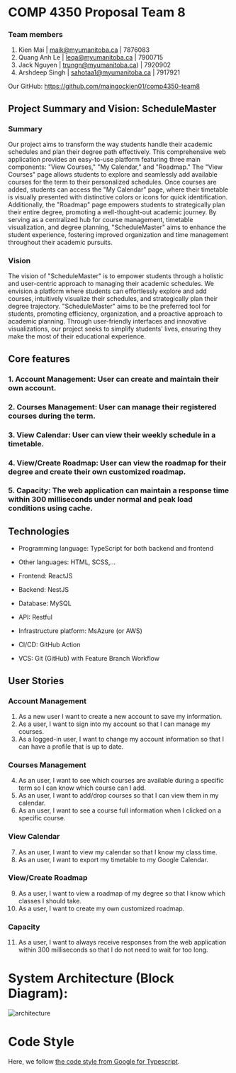 # COMP 4350 Proposal Team 8

### Team members

1. Kien Mai | [maik@myumanitoba.ca](mailto:maik@myumanitoba.ca) | 7876083
2. Quang Anh Le | [leqa@myumanitoba.ca](mailto:leqa@myumanitoba.ca) | 7900715
3. Jack Nguyen | [trungn@myumanitoba.ca](mailto:trungn@myumanitoba.ca)) | 7920902
4. Arshdeep Singh | [sahotaa1@myumanitoba.ca](mailto:sahotaa1@myumanitoba.ca) | 7917921

Our GitHub: https://github.com/maingockien01/comp4350-team8

## Project Summary and Vision: **ScheduleMaster**

### **Summary**

Our project aims to transform the way students handle their academic schedules and plan their degree path effectively. This comprehensive web application provides an easy-to-use platform featuring three main components: "View Courses," "My Calendar," and "Roadmap." The "View Courses" page allows students to explore and seamlessly add available courses for the term to their personalized schedules. Once courses are added, students can access the "My Calendar" page, where their timetable is visually presented with distinctive colors or icons for quick identification. Additionally, the "Roadmap" page empowers students to strategically plan their entire degree, promoting a well-thought-out academic journey. By serving as a centralized hub for course management, timetable visualization, and degree planning, "ScheduleMaster" aims to enhance the student experience, fostering improved organization and time management throughout their academic pursuits.

### Vision

The vision of "ScheduleMaster" is to empower students through a holistic and user-centric approach to managing their academic schedules. We envision a platform where students can effortlessly explore and add courses, intuitively visualize their schedules, and strategically plan their degree trajectory. "ScheduleMaster" aims to be the preferred tool for students, promoting efficiency, organization, and a proactive approach to academic planning. Through user-friendly interfaces and innovative visualizations, our project seeks to simplify students' lives, ensuring they make the most of their educational experience.

## Core features

### 1. **Account Management: U**ser can create and maintain their own account.

### 2. Courses **Management: U**ser can manage their registered courses during the term.

### 3. View **Calendar: U**ser can view their weekly schedule in a timetable.

### 4. View/Create **Roadmap: U**ser can view the roadmap for their degree and create their own customized roadmap.

### 5. Capacity: The web application can maintain a response time within 300 milliseconds under normal and peak load conditions using cache.

## Technologies

- Programming language: TypeScript for both backend and frontend
- Other languages: HTML, SCSS,...
- Frontend: ReactJS
- Backend: NestJS

- Database: MySQL
- API: Restful
- Infrastructure platform: MsAzure (or AWS)
- CI/CD: GitHub Action
- VCS: Git (GitHub) with Feature Branch Workflow

## User Stories

### **Account Management**

1. As a new user I want to create a new account to save my information.
2. As a user, I want to sign into my account so that I can manage my courses.
3. As a logged-in user, I want to change my account information so that I can have a profile that is up to date.

### Courses **Management**

4. As an user, I want to see which courses are available during a specific term so I can know which course can I add.
5. As an user, I want to add/drop courses so that I can view them in my calendar.
6. As an user, I want to see a course full information when I clicked on a specific course.

### View **Calendar**

7. As an user, I want to view my calendar so that I know my class time.
8. As an user, I want to export my timetable to my Google Calendar.

### View/Create **Roadmap**

9. As a user, I want to view a roadmap of my degree so that I know which classes I should take.
10. As a user, I want to create my own customized roadmap.

### Capacity

11. As a user, I want to always receive responses from the web application within 300 milliseconds so that I do not need to wait for too long.

# System Architecture (Block Diagram):

![architecture](https://github.com/maingockien01/comp4350-team8/assets/84072576/96f5608d-b4eb-4db6-88be-be71393cfcde)

# Code Style
Here, we follow [the code style from Google for Typescript](https://google.github.io/styleguide/tsguide.html).
